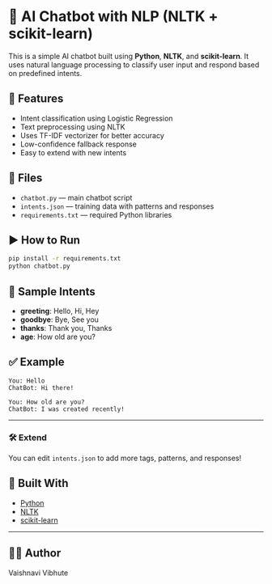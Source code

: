 # 🧠 AI Chatbot with NLP (NLTK + scikit-learn)

This is a simple AI chatbot built using **Python**, **NLTK**, and **scikit-learn**. It uses natural language processing to classify user input and respond based on predefined intents.

## 🚀 Features

- Intent classification using Logistic Regression
- Text preprocessing using NLTK
- Uses TF-IDF vectorizer for better accuracy
- Low-confidence fallback response
- Easy to extend with new intents

## 📁 Files

- `chatbot.py` — main chatbot script
- `intents.json` — training data with patterns and responses
- `requirements.txt` — required Python libraries

## ▶️ How to Run

```bash
pip install -r requirements.txt
python chatbot.py
```

## 💬 Sample Intents

- **greeting**: Hello, Hi, Hey
- **goodbye**: Bye, See you
- **thanks**: Thank you, Thanks
- **age**: How old are you?

## ✅ Example

```
You: Hello  
ChatBot: Hi there!  

You: How old are you?  
ChatBot: I was created recently!
```

---

### 🛠 Extend

You can edit `intents.json` to add more tags, patterns, and responses!

## 🧠 Built With

- [Python](https://www.python.org/)
- [NLTK](https://www.nltk.org/)
- [scikit-learn](https://scikit-learn.org/)

---

## 👩‍💻 Author

Vaishnavi Vibhute